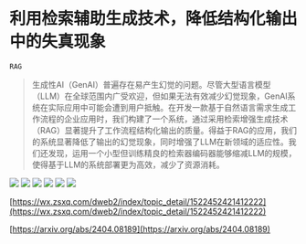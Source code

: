 # 利用检索辅助生成技术，降低结构化输出中的失真现象
`RAG`
> 生成性AI（GenAI）普遍存在易产生幻觉的问题。尽管大型语言模型（LLM）在全球范围内广受欢迎，但如果无法有效减少幻觉现象，GenAI系统在实际应用中可能会遭到用户抵触。在开发一款基于自然语言需求生成工作流程的企业应用时，我们构建了一个系统，通过采用检索增强生成技术（RAG）显著提升了工作流程结构化输出的质量。得益于RAG的应用，我们的系统显著降低了输出的幻觉现象，同时增强了LLM在新领域的适应性。我们还发现，运用一个小型但训练精良的检索器编码器能够缩减LLM的规模，使得基于LLM的系统部署更为高效，减少了资源消耗。

![](https://raw.githubusercontent.com/HuggingAGI/HuggingArxiv/main/paper_images/2404.08189/x1.png)
![](https://raw.githubusercontent.com/HuggingAGI/HuggingArxiv/main/paper_images/2404.08189/t2f_architecture.jpg)
![](https://raw.githubusercontent.com/HuggingAGI/HuggingArxiv/main/paper_images/2404.08189/t2f_input_output_example.jpg)
![](https://raw.githubusercontent.com/HuggingAGI/HuggingArxiv/main/paper_images/2404.08189/x2.png)
![](https://raw.githubusercontent.com/HuggingAGI/HuggingArxiv/main/paper_images/2404.08189/x3.png)
![](https://raw.githubusercontent.com/HuggingAGI/HuggingArxiv/main/paper_images/2404.08189/x4.png)

[https://wx.zsxq.com/dweb2/index/topic_detail/1522452421412222](https://wx.zsxq.com/dweb2/index/topic_detail/1522452421412222)

[https://arxiv.org/abs/2404.08189](https://arxiv.org/abs/2404.08189)